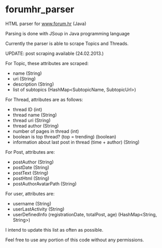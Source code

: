 forumhr_parser
==============

HTML parser for www.forum.hr (Java)

Parsing is done with JSoup in Java programming language

Currently the parser is able to scrape Topics and Threads.

UPDATE: post scraping available (24.02.2013.)

For Topic, these attributes are scraped:
* name (String)
* uri (String)
* description (String)
* list of subtopics (HashMap<SubtopicName, SubtopicUrl>)

For Thread, attributes are as follows:
* thread ID (int)
* thread name (String)
* thread uri (String)
* thread author (String)
* number of pages in thread (int)
* boolean is top thread? (top = trending) (boolean)
* information about last post in thread (time + author) (String)

For Post, attributes are:
* postAuthor (String)
* postDate (String)
* postText (String)
* postHtml (String)
* postAuthorAvatarPath (String)

For user, attributes are:
* username (String)
* userLastActivity (String)
* userDefinedInfo (registrationDate, totalPost, age) (HashMap<String, String>)


I intend to update this list as often as possible.

Feel free to use any portion of this code without any permissions. 